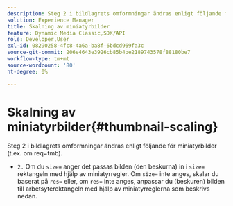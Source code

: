 ```yaml
---
description: Steg 2 i bildlagrets omformningar ändras enligt följande för miniatyrbilder (t.ex. om req=tmb).
solution: Experience Manager
title: Skalning av miniatyrbilder
feature: Dynamic Media Classic,SDK/API
role: Developer,User
exl-id: 08290258-4fc8-4a6a-ba8f-6bdcd969fa3c
source-git-commit: 206e4643e3926cb85b4be2189743578f88180be7
workflow-type: tm+mt
source-wordcount: '80'
ht-degree: 0%

---
```


# Skalning av miniatyrbilder{#thumbnail-scaling}

Steg 2 i bildlagrets omformningar ändras enligt följande för miniatyrbilder (t.ex. om req=tmb).

* `2.` Om du  `size=` anger det passas bilden (den beskurna) in i  `size=` rektangeln med hjälp av miniatyrregler. Om `size=` inte anges, skalar du baserat på `res=` eller, om `res=` inte anges, anpassar du (beskuren) bilden till arbetsyterektangeln med hjälp av miniatyrreglerna som beskrivs nedan.
